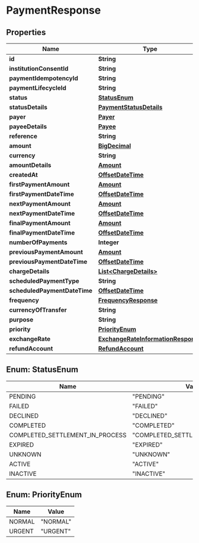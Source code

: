 
# PaymentResponse

## Properties
Name | Type | Description | Notes
------------ | ------------- | ------------- | -------------
**id** | **String** |  |  [optional]
**institutionConsentId** | **String** |  |  [optional]
**paymentIdempotencyId** | **String** |  |  [optional]
**paymentLifecycleId** | **String** |  |  [optional]
**status** | [**StatusEnum**](#StatusEnum) |  |  [optional]
**statusDetails** | [**PaymentStatusDetails**](PaymentStatusDetails.md) |  |  [optional]
**payer** | [**Payer**](Payer.md) |  |  [optional]
**payeeDetails** | [**Payee**](Payee.md) |  |  [optional]
**reference** | **String** |  |  [optional]
**amount** | [**BigDecimal**](BigDecimal.md) |  |  [optional]
**currency** | **String** |  |  [optional]
**amountDetails** | [**Amount**](Amount.md) |  |  [optional]
**createdAt** | [**OffsetDateTime**](OffsetDateTime.md) |  |  [optional]
**firstPaymentAmount** | [**Amount**](Amount.md) |  |  [optional]
**firstPaymentDateTime** | [**OffsetDateTime**](OffsetDateTime.md) |  |  [optional]
**nextPaymentAmount** | [**Amount**](Amount.md) |  |  [optional]
**nextPaymentDateTime** | [**OffsetDateTime**](OffsetDateTime.md) |  |  [optional]
**finalPaymentAmount** | [**Amount**](Amount.md) |  |  [optional]
**finalPaymentDateTime** | [**OffsetDateTime**](OffsetDateTime.md) |  |  [optional]
**numberOfPayments** | **Integer** |  |  [optional]
**previousPaymentAmount** | [**Amount**](Amount.md) |  |  [optional]
**previousPaymentDateTime** | [**OffsetDateTime**](OffsetDateTime.md) |  |  [optional]
**chargeDetails** | [**List&lt;ChargeDetails&gt;**](ChargeDetails.md) |  |  [optional]
**scheduledPaymentType** | **String** |  |  [optional]
**scheduledPaymentDateTime** | [**OffsetDateTime**](OffsetDateTime.md) |  |  [optional]
**frequency** | [**FrequencyResponse**](FrequencyResponse.md) |  |  [optional]
**currencyOfTransfer** | **String** |  |  [optional]
**purpose** | **String** |  |  [optional]
**priority** | [**PriorityEnum**](#PriorityEnum) |  |  [optional]
**exchangeRate** | [**ExchangeRateInformationResponse**](ExchangeRateInformationResponse.md) |  |  [optional]
**refundAccount** | [**RefundAccount**](RefundAccount.md) |  |  [optional]


<a name="StatusEnum"></a>
## Enum: StatusEnum
Name | Value
---- | -----
PENDING | &quot;PENDING&quot;
FAILED | &quot;FAILED&quot;
DECLINED | &quot;DECLINED&quot;
COMPLETED | &quot;COMPLETED&quot;
COMPLETED_SETTLEMENT_IN_PROCESS | &quot;COMPLETED_SETTLEMENT_IN_PROCESS&quot;
EXPIRED | &quot;EXPIRED&quot;
UNKNOWN | &quot;UNKNOWN&quot;
ACTIVE | &quot;ACTIVE&quot;
INACTIVE | &quot;INACTIVE&quot;


<a name="PriorityEnum"></a>
## Enum: PriorityEnum
Name | Value
---- | -----
NORMAL | &quot;NORMAL&quot;
URGENT | &quot;URGENT&quot;



